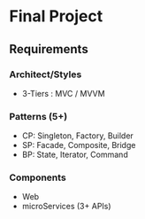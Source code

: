 
# Final Project


## Requirements

### Architect/Styles
- 3-Tiers : MVC / MVVM

### Patterns (5+)
- CP: Singleton, Factory, Builder
- SP: Facade, Composite, Bridge
- BP: State, Iterator, Command

### Components
- Web
- microServices (3+ APIs)
